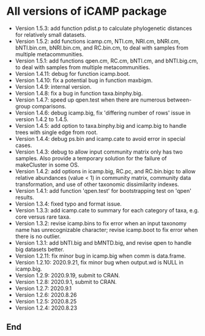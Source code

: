 # All versions of iCAMP package
- Version 1.5.3: add function pdist.p to calculate phylogenetic distances for relatively small datasets.
- Version 1.5.2: add functions icamp.cm, NTI.cm, NRI.cm, bNRI.cm, bNTI.bin.cm, bNRI.bin.cm, and RC.bin.cm, to deal with samples from multiple metacommunities.
- Version 1.5.1: add functions qpen.cm, RC.cm, bNTI.cm, and bNTI.big.cm, to deal with samples from multiple metacommunities.
- Version 1.4.11: debug for function icamp.boot.
- Version 1.4.10: fix a potential bug in function maxbigm.
- Version 1.4.9: internal version.
- Version 1.4.8: fix a bug in function taxa.binphy.big.
- Version 1.4.7: speed up qpen.test when there are numerous between-group comparisons.
- Version 1.4.6: debug icamp.big, fix 'differing number of rows' issue in version 1.4.2 to 1.4.5.
- Version 1.4.5: add option to taxa.binphy.big and icamp.big to handle trees with single edge from root.
- Version 1.4.4: debug ps.bin and icamp.cate to avoid error in special cases.
- Version 1.4.3: debug to allow input community matrix only has two samples. Also provide a temporary solution for the failure of makeCluster in some OS.
- Version 1.4.2: add options in icamp.big, RC.pc, and RC.bin.bigc to allow relative abundances (value < 1) in community matrix, community data transformation, and use of other taxonomic dissimilarity indexes.
- Version 1.4.1: add function 'qpen.test' for bootstrapping test on 'qpen' results.
- Version 1.3.4: fixed typo and format issue.
- Version 1.3.3: add icamp.cate to summary for each category of taxa, e.g. core versus rare taxa.
- Version 1.3.2: revise icamp.bins to fix error when an input taxonomy name has unrecognizable character; revise icamp.boot to fix error when there is no outlier.
- Version 1.3.1: add bNTI.big and bMNTD.big, and revise qpen to handle big datasets better.
- Version 1.2.11: fix minor bug in icamp.big when comm is data.frame.
- Version 1.2.10: 2020.9.21, fix minor bug when output.wd is NULL in icamp.big.
- Version 1.2.9: 2020.9.19, submit to CRAN.
- Version 1.2.8: 2020.9.1, submit to CRAN.
- Version 1.2.7: 2020.9.1
- Version 1.2.6: 2020.8.26
- Version 1.2.5: 2020.8.25
- Version 1.2.4: 2020.8.23
## End
